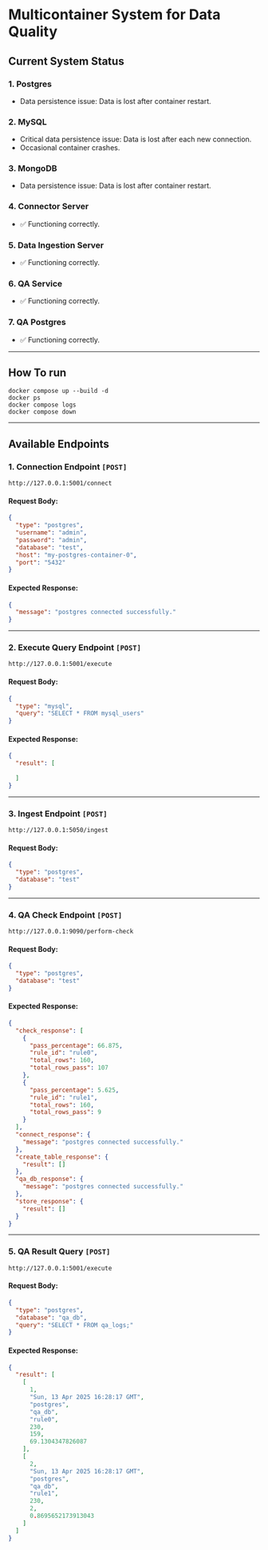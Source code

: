 # Multicontainer System for Data Quality

## Current System Status

### 1. **Postgres**
- Data persistence issue: Data is lost after container restart.

### 2. **MySQL**
- Critical data persistence issue: Data is lost after each new connection.
- Occasional container crashes.

### 3. **MongoDB**
- Data persistence issue: Data is lost after container restart.

### 4. **Connector Server**
- ✅ Functioning correctly.

### 5. **Data Ingestion Server**
- ✅ Functioning correctly.

### 6. **QA Service**
- ✅ Functioning correctly.

### 7. **QA Postgres**
- ✅ Functioning correctly.

---

## How To run

```
docker compose up --build -d
docker ps
docker compose logs
docker compose down
```

---


## Available Endpoints

### 1. **Connection Endpoint** `[POST]`
`http://127.0.0.1:5001/connect`

#### Request Body:
```json
{
  "type": "postgres",
  "username": "admin",
  "password": "admin",
  "database": "test",
  "host": "my-postgres-container-0",
  "port": "5432"
}
```

#### Expected Response:
```json
{
  "message": "postgres connected successfully."
}
```

---

### 2. **Execute Query Endpoint** `[POST]`
`http://127.0.0.1:5001/execute`

#### Request Body:
```json
{
  "type": "mysql",
  "query": "SELECT * FROM mysql_users"
}
```

#### Expected Response:
```json
{
  "result": [
    
  ]
}
```

---

### 3. **Ingest Endpoint** `[POST]`
`http://127.0.0.1:5050/ingest`

#### Request Body:
```json
{
  "type": "postgres",
  "database": "test"
}
```

---

### 4. **QA Check Endpoint** `[POST]`
`http://127.0.0.1:9090/perform-check`

#### Request Body:
```json
{
  "type": "postgres",
  "database": "test"
}
```

#### Expected Response:
```json
{
  "check_response": [
    {
      "pass_percentage": 66.875,
      "rule_id": "rule0",
      "total_rows": 160,
      "total_rows_pass": 107
    },
    {
      "pass_percentage": 5.625,
      "rule_id": "rule1",
      "total_rows": 160,
      "total_rows_pass": 9
    }
  ],
  "connect_response": {
    "message": "postgres connected successfully."
  },
  "create_table_response": {
    "result": []
  },
  "qa_db_response": {
    "message": "postgres connected successfully."
  },
  "store_response": {
    "result": []
  }
}
```

---

### 5. **QA Result Query** `[POST]`
`http://127.0.0.1:5001/execute`

#### Request Body:
```json
{
  "type": "postgres",
  "database": "qa_db",
  "query": "SELECT * FROM qa_logs;"
}
```

#### Expected Response:
```json
{
  "result": [
    [
      1,
      "Sun, 13 Apr 2025 16:28:17 GMT",
      "postgres",
      "qa_db",
      "rule0",
      230,
      159,
      69.1304347826087
    ],
    [
      2,
      "Sun, 13 Apr 2025 16:28:17 GMT",
      "postgres",
      "qa_db",
      "rule1",
      230,
      2,
      0.8695652173913043
    ]
  ]
}
```
